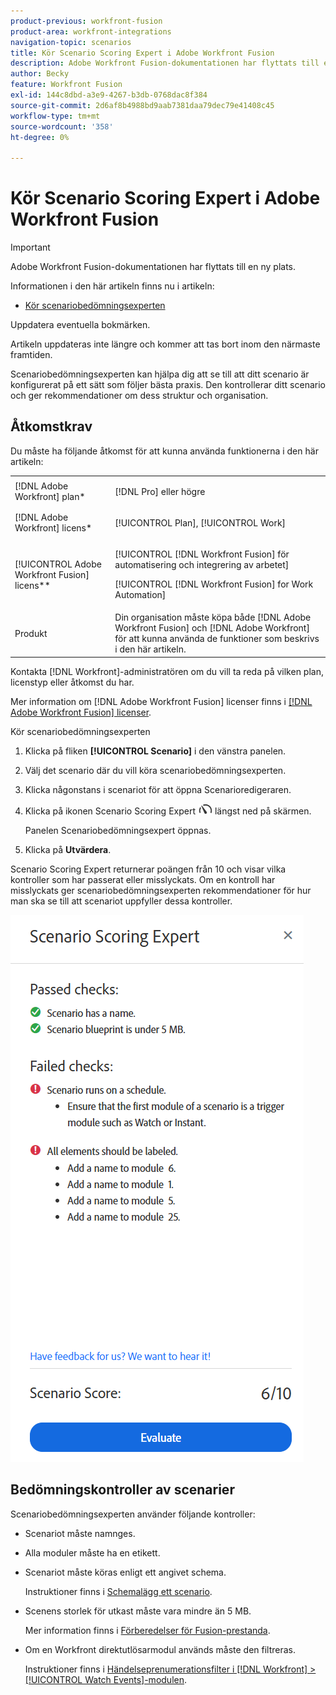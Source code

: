 ```yaml
---
product-previous: workfront-fusion
product-area: workfront-integrations
navigation-topic: scenarios
title: Kör Scenario Scoring Expert i Adobe Workfront Fusion
description: Adobe Workfront Fusion-dokumentationen har flyttats till en ny plats. Den här artikeln har tagits bort, men innehåller en länk till den nya artikeln som innehåller den här funktionen.
author: Becky
feature: Workfront Fusion
exl-id: 144c8dbd-a3e9-4267-b3db-0768dac8f384
source-git-commit: 2d6af8b4988bd9aab7381daa79dec79e41408c45
workflow-type: tm+mt
source-wordcount: '358'
ht-degree: 0%

---
```


# Kör Scenario Scoring Expert i Adobe Workfront Fusion

>[!IMPORTANT]
>
>Adobe Workfront Fusion-dokumentationen har flyttats till en ny plats.
>
>Informationen i den här artikeln finns nu i artikeln:
>
>* [Kör scenariobedömningsexperten](https://experienceleague.adobe.com/docs/workfront-fusion/using/manage-scenarios/run-scenario-scoring.html)
>
>Uppdatera eventuella bokmärken.
>
>Artikeln uppdateras inte längre och kommer att tas bort inom den närmaste framtiden.

Scenariobedömningsexperten kan hjälpa dig att se till att ditt scenario är konfigurerat på ett sätt som följer bästa praxis. Den kontrollerar ditt scenario och ger rekommendationer om dess struktur och organisation.

## Åtkomstkrav

Du måste ha följande åtkomst för att kunna använda funktionerna i den här artikeln:

<table style="table-layout:auto">  
 <col> 
 <col> 
 <tbody> 
  <tr> 
    <td role="rowheader">[!DNL Adobe Workfront] plan*</td> 
   <td> <p>[!DNL Pro] eller högre</p> </td> 
  </tr> 
  <tr data-mc-conditions=""> 
   <td role="rowheader">[!DNL Adobe Workfront] licens*</td> 
   <td> <p>[!UICONTROL Plan], [!UICONTROL Work]</p> </td> 
  </tr> 
  <tr> 
   <td role="rowheader">[!UICONTROL Adobe Workfront Fusion] licens**</td> 
  <td> <p>[!UICONTROL [!DNL Workfront Fusion] för automatisering och integrering av arbetet] </p><p>[!UICONTROL [!DNL Workfront Fusion] for Work Automation] </p>  </td>    </tr> 
  </tr> 
  <tr> 
   <td role="rowheader">Produkt</td> 
   <td>Din organisation måste köpa både [!DNL Adobe Workfront Fusion] och [!DNL Adobe Workfront] för att kunna använda de funktioner som beskrivs i den här artikeln.</td> 
  </tr> 
 </tbody> 
</table>

Kontakta [!DNL Workfront]-administratören om du vill ta reda på vilken plan, licenstyp eller åtkomst du har.

Mer information om [!DNL Adobe Workfront Fusion] licenser finns i [[!DNL Adobe Workfront Fusion] licenser](../../workfront-fusion/get-started/license-automation-vs-integration.md).

Kör scenariobedömningsexperten

1. Klicka på fliken **[!UICONTROL Scenario]** i den vänstra panelen.
1. Välj det scenario där du vill köra scenariobedömningsexperten.
1. Klicka någonstans i scenariot för att öppna Scenarioredigeraren.
1. Klicka på ikonen Scenario Scoring Expert ![Expert för bedömning av scenario](assets/scoring-expert-icon.png) längst ned på skärmen.

   Panelen Scenariobedömningsexpert öppnas.
1. Klicka på **Utvärdera**.

Scenario Scoring Expert returnerar poängen från 10 och visar vilka kontroller som har passerat eller misslyckats. Om en kontroll har misslyckats ger scenariobedömningsexperten rekommendationer för hur man ska se till att scenariot uppfyller dessa kontroller.

![Scenariopoäng](assets/scenario-score.png)

## Bedömningskontroller av scenarier

Scenariobedömningsexperten använder följande kontroller:

* Scenariot måste namnges.
* Alla moduler måste ha en etikett.
* Scenariot måste köras enligt ett angivet schema.

  Instruktioner finns i [Schemalägg ett scenario](/help/quicksilver/workfront-fusion/scenarios/schedule-a-scenario.md).
* Scenens storlek för utkast måste vara mindre än 5 MB.

  Mer information finns i [Förberedelser för Fusion-prestanda](/help/quicksilver/workfront-fusion/get-started/fusion-performance-guardrails.md#scenarios).
* Om en Workfront direktutlösarmodul används måste den filtreras.

  Instruktioner finns i [Händelseprenumerationsfilter i  [!DNL Workfront] > [!UICONTROL Watch Events]-modulen](/help/quicksilver/workfront-fusion/apps-and-their-modules/workfront-modules.md#event-subscription-filters-in-the-workfront--watch-events-module).

